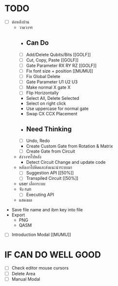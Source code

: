 # TODO
- [ ] ต่อหลังบ้าน
  - วาดวงจร
    - ## Can Do
    - [ ] Add/Delete Qubits/Bits [[GOLF]]
    - [ ] Cut, Copy, Paste [[GOLF]]
    - [ ] Gate Parameter RX RY RZ [[GOLF]]
    - [ ] Fix font size + position [[MUMU]]
    - [ ] Fix Global Delete
    - [ ] Gate Parameter U1 U2 U3
    - [ ] Make normal X gate X
    - [ ] Flip Horizontally
    - Select All, Delete Selected
    - Select on right click
    - Use uppercase for normal gate
    - Swap CX CCX Placement
    - ## Need Thinking
    - [ ] Undo, Redo
    - Create Custom Gate from Rotation & Matrix
    - [ ] Create Gate from Circuit
  - ส่งวงจรไปหลัง
    - Detect Circuit Change and update code
  - หลังเอาไปคิดและส่งแนะนำระบบมา
    - [ ] Suggestion API [[50%]]
    - [ ] Transpiled Circuit [[50%]]
  - user เลือกระบบ
  - จับ run
    - [ ] Executing API
  - แสดงผล
- Save file name and ibm key into file
- Export
  - PNG
  - QASM
- [ ] Introduction Modal [[MUMU]]

# IF CAN DO WELL GOOD
- [ ] Check editor mouse cursors
- [ ] Delete Area
- [ ] Manual Modal